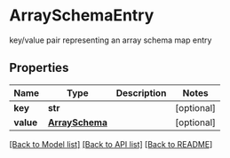 # ArraySchemaEntry

key/value pair representing an array schema map entry

## Properties

| Name      | Type                              | Description | Notes      |
| --------- | --------------------------------- | ----------- | ---------- |
| **key**   | **str**                           |             | [optional] |
| **value** | [**ArraySchema**](ArraySchema.md) |             | [optional] |

[[Back to Model list]](../README.md#documentation-for-models) [[Back to API list]](../README.md#documentation-for-api-endpoints) [[Back to README]](../README.md)
